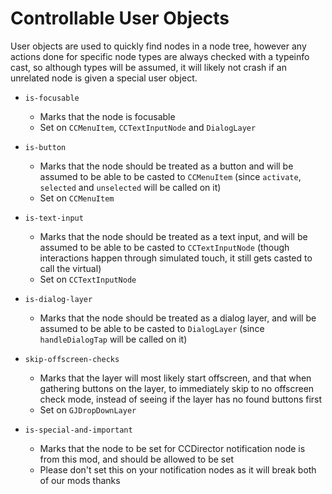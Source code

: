 # Controllable User Objects

User objects are used to quickly find nodes in a node tree, however any actions
done for specific node types are always checked with a typeinfo cast, so
although types will be assumed, it will likely not crash if an unrelated node
is given a special user object.

- `is-focusable`
    - Marks that the node is focusable
    - Set on `CCMenuItem`, `CCTextInputNode` and `DialogLayer`

- `is-button`
    - Marks that the node should be treated as a button and will be assumed to 
    be able to be casted to `CCMenuItem` (since `activate`, `selected` and
    `unselected` will be called on it)
    - Set on `CCMenuItem`

- `is-text-input`
    - Marks that the node should be treated as a text input, and will be assumed
    to be able to be casted to `CCTextInputNode` (though interactions happen
    through simulated touch, it still gets casted to call the virtual)
    - Set on `CCTextInputNode`

- `is-dialog-layer`
    - Marks that the node should be treated as a dialog layer, and will be
    assumed to be able to be casted to `DialogLayer` (since `handleDialogTap`
    will be called on it)

- `skip-offscreen-checks`
    - Marks that the layer will most likely start offscreen, and that when
    gathering buttons on the layer, to immediately skip to no offscreen check
    mode, instead of seeing if the layer has no found buttons first
    - Set on `GJDropDownLayer`

- `is-special-and-important`
    - Marks that the node to be set for CCDirector notification node is from
    this mod, and should be allowed to be set
    - Please don't set this on your notification nodes as it will break both of
    our mods thanks
